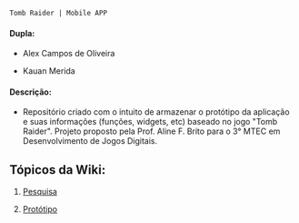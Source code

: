 `Tomb Raider | Mobile APP`

#### Dupla:

- Alex Campos de Oliveira

- Kauan Merida

#### Descrição:
- Repositório criado com o intuito de armazenar o protótipo da aplicação e suas informações (funções, widgets, etc) baseado no jogo "Tomb Raider". Projeto proposto pela Prof. Aline F. Brito para o 3° MTEC em Desenvolvimento de Jogos Digitais.

## Tópicos da Wiki:

1. [Pesquisa](https://github.com/Alex2024Campos/Tomb_Raider_Mobile_APP/wiki/1.-Pesquisa)<br>


2. [Protótipo](https://github.com/Alex2024Campos/Tomb_Raider_Mobile_APP/wiki/2.-Prot%C3%B3tipo)<br>
